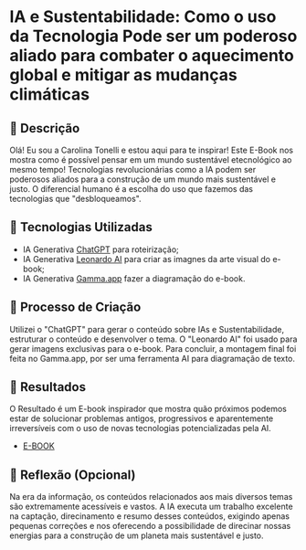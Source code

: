 # IA e Sustentabilidade: Como o uso da Tecnologia Pode ser um poderoso aliado para combater o aquecimento global e mitigar as mudanças climáticas

## 📒 Descrição
Olá! Eu sou a Carolina Tonelli e estou aqui para te inspirar! Este E-Book nos mostra como é possível pensar em um mundo sustentável etecnológico ao mesmo tempo! Tecnologias revolucionárias como a IA podem ser poderosos aliados para a construção de um mundo mais sustentável e justo. O diferencial humano é a escolha do uso que fazemos das tecnologias que "desbloqueamos".

## 🤖 Tecnologias Utilizadas
- IA Generativa [ChatGPT](https://chatgpt.com/) para roteirização; 
- IA Generativa [Leonardo AI](https://app.leonardo.ai/) para criar as imagnes da arte visual do e-book; 
- IA Generativa [Gamma.app](https://gamma.app/) fazer a diagramação do e-book.

## 🧐 Processo de Criação
Utilizei o "ChatGPT" para gerar o conteúdo sobre IAs e Sustentabilidade, estruturar o conteúdo e desenvolver o tema. O "Leonardo AI" foi usado para gerar imagens exclusivas para o e-book. Para concluir, a montagem final foi feita no Gamma.app, por ser uma ferramenta AI para diagramação de texto.

## 🚀 Resultados
O Resultado é um E-book inspirador que mostra quão próximos podemos estar de solucionar problemas antigos, progressivos e aparentemente irreversíveis com o uso de novas tecnologias potencializadas pela AI. 
- [E-BOOK](https://gamma.app/docs/E-Book-IA-e-Sustentabilidade-Como-o-uso-da-Tecnologia-Pode-ser-um-j0xtzfkkwpyg3as)

## 💭 Reflexão (Opcional)
Na era da informação, os conteúdos relacionados aos mais diversos temas são extremamente acessíveis e vastos. A IA executa um trabalho excelente na captação, direcinamento e resumo desses conteúdos, exigindo apenas pequenas correções e nos oferecendo a possibilidade de direcinar nossas energias para a construção de um planeta mais sustentável e justo.

